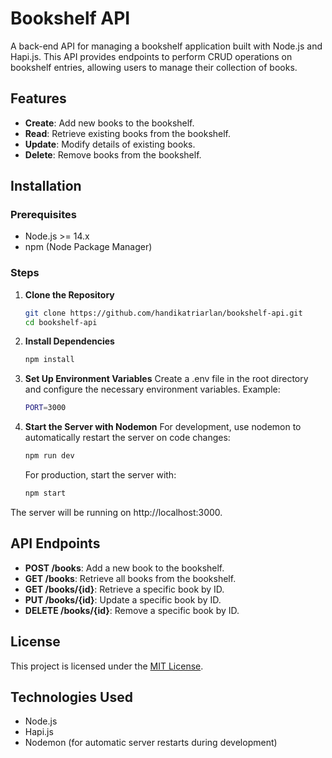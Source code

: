 # Bookshelf API

A back-end API for managing a bookshelf application built with Node.js and Hapi.js. This API provides endpoints to perform CRUD operations on bookshelf entries, allowing users to manage their collection of books.

## Features

- **Create**: Add new books to the bookshelf.
- **Read**: Retrieve existing books from the bookshelf.
- **Update**: Modify details of existing books.
- **Delete**: Remove books from the bookshelf.

## Installation

### Prerequisites

- Node.js >= 14.x
- npm (Node Package Manager)

### Steps

1. **Clone the Repository**
   ```bash
   git clone https://github.com/handikatriarlan/bookshelf-api.git
   cd bookshelf-api

2. **Install Dependencies**
   ```bash
   npm install

4. **Set Up Environment Variables**
   Create a .env file in the root directory and configure the necessary environment variables. Example:
   ```bash
   PORT=3000

6. **Start the Server with Nodemon**
   For development, use nodemon to automatically restart the server on code changes:
   ```bash
   npm run dev
   ```
   For production, start the server with:
   ```bash
   npm start

The server will be running on http://localhost:3000.

## API Endpoints
- **POST /books**: Add a new book to the bookshelf.
- **GET /books**: Retrieve all books from the bookshelf.
- **GET /books/{id}**: Retrieve a specific book by ID.
- **PUT /books/{id}**: Update a specific book by ID.
- **DELETE /books/{id}**: Remove a specific book by ID.

## License
This project is licensed under the [MIT License](LICENSE).

## Technologies Used
- Node.js
- Hapi.js
- Nodemon (for automatic server restarts during development)
